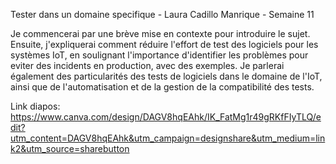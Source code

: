 Tester dans un domaine specifique - Laura Cadillo Manrique - Semaine 11

Je commencerai par une brève mise en contexte pour introduire le sujet. Ensuite, j'expliquerai comment réduire l'effort de test des logiciels pour les systèmes IoT, en soulignant l'importance d'identifier les problèmes pour eviter des incidents en production, avec des exemples. Je parlerai également des particularités des tests de logiciels dans le domaine de l'IoT, ainsi que de l'automatisation et de la gestion de la compatibilité des tests. <br>


Link diapos: https://www.canva.com/design/DAGV8hqEAhk/IK_FatMg1r49gRKfFIyTLQ/edit?utm_content=DAGV8hqEAhk&utm_campaign=designshare&utm_medium=link2&utm_source=sharebutton 

